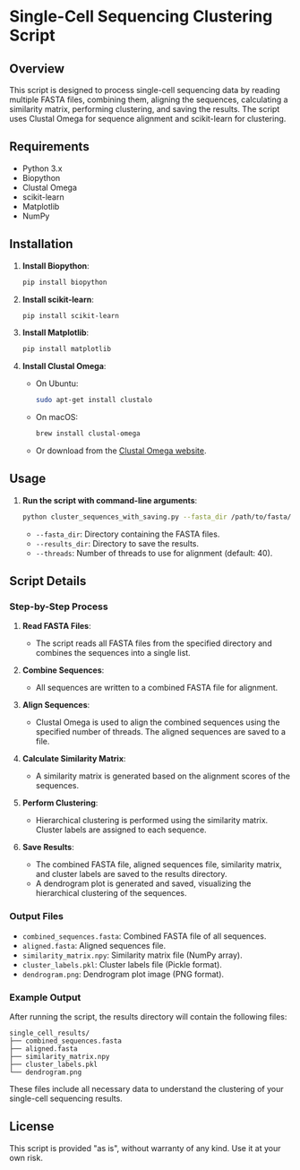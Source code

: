 # Single-Cell Sequencing Clustering Script

## Overview

This script is designed to process single-cell sequencing data by reading multiple FASTA files, combining them, aligning the sequences, calculating a similarity matrix, performing clustering, and saving the results. The script uses Clustal Omega for sequence alignment and scikit-learn for clustering.

## Requirements

- Python 3.x
- Biopython
- Clustal Omega
- scikit-learn
- Matplotlib
- NumPy

## Installation

1. **Install Biopython**:
   ```bash
   pip install biopython
   ```

2. **Install scikit-learn**:
   ```bash
   pip install scikit-learn
   ```

3. **Install Matplotlib**:
   ```bash
   pip install matplotlib
   ```

4. **Install Clustal Omega**:
   - On Ubuntu:
     ```bash
     sudo apt-get install clustalo
     ```
   - On macOS:
     ```bash
     brew install clustal-omega
     ```
   - Or download from the [Clustal Omega website](http://www.clustal.org/omega/).

## Usage

1. **Run the script with command-line arguments**:
   ```bash
   python cluster_sequences_with_saving.py --fasta_dir /path/to/fasta/files --results_dir /path/to/results --threads 40
   ```

   - `--fasta_dir`: Directory containing the FASTA files.
   - `--results_dir`: Directory to save the results.
   - `--threads`: Number of threads to use for alignment (default: 40).

## Script Details

### Step-by-Step Process

1. **Read FASTA Files**:
   - The script reads all FASTA files from the specified directory and combines the sequences into a single list.

2. **Combine Sequences**:
   - All sequences are written to a combined FASTA file for alignment.

3. **Align Sequences**:
   - Clustal Omega is used to align the combined sequences using the specified number of threads. The aligned sequences are saved to a file.

4. **Calculate Similarity Matrix**:
   - A similarity matrix is generated based on the alignment scores of the sequences.

5. **Perform Clustering**:
   - Hierarchical clustering is performed using the similarity matrix. Cluster labels are assigned to each sequence.

6. **Save Results**:
   - The combined FASTA file, aligned sequences file, similarity matrix, and cluster labels are saved to the results directory.
   - A dendrogram plot is generated and saved, visualizing the hierarchical clustering of the sequences.

### Output Files

- `combined_sequences.fasta`: Combined FASTA file of all sequences.
- `aligned.fasta`: Aligned sequences file.
- `similarity_matrix.npy`: Similarity matrix file (NumPy array).
- `cluster_labels.pkl`: Cluster labels file (Pickle format).
- `dendrogram.png`: Dendrogram plot image (PNG format).

### Example Output

After running the script, the results directory will contain the following files:

```
single_cell_results/
├── combined_sequences.fasta
├── aligned.fasta
├── similarity_matrix.npy
├── cluster_labels.pkl
└── dendrogram.png
```

These files include all necessary data to understand the clustering of your single-cell sequencing results.

## License

This script is provided "as is", without warranty of any kind. Use it at your own risk.
